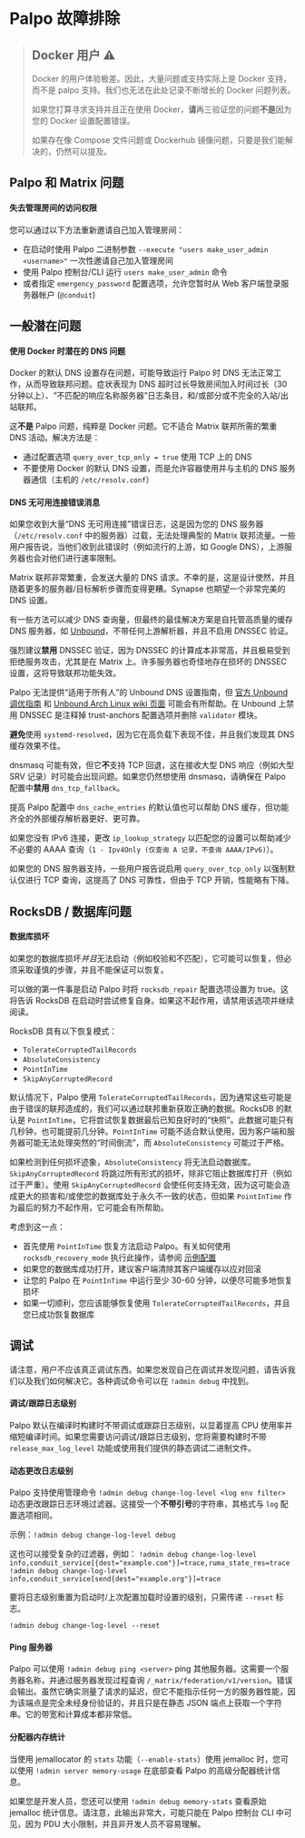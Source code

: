 # Palpo 故障排除

> ## Docker 用户 ⚠️
>
> Docker 的用户体验极差。因此，大量问题或支持实际上是 Docker 支持，而不是 palpo 支持。我们也无法在此处记录不断增长的 Docker 问题列表。
>
> 如果您打算寻求支持并且正在使用 Docker，**请**再三验证您的问题**不是**因为您的 Docker 设置配置错误。
>
> 如果存在像 Compose 文件问题或 Dockerhub 镜像问题，只要是我们能解决的，仍然可以提及。

## Palpo 和 Matrix 问题

#### 失去管理房间的访问权限

您可以通过以下方法重新邀请自己加入管理房间：
- 在启动时使用 Palpo 二进制参数 `--execute "users make_user_admin <username>"` 一次性邀请自己加入管理房间
- 使用 Palpo 控制台/CLI 运行 `users make_user_admin` 命令
- 或者指定 `emergency_password` 配置选项，允许您暂时从 Web 客户端登录服务器帐户 (`@conduit`)

## 一般潜在问题

#### 使用 Docker 时潜在的 DNS 问题

Docker 的默认 DNS 设置存在问题，可能导致运行 Palpo 时 DNS 无法正常工作，从而导致联邦问题。症状表现为 DNS 超时过长导致房间加入时间过长（30 分钟以上）、“不匹配的响应名称服务器”日志条目，和/或部分或不完全的入站/出站联邦。

这**不是** Palpo 问题，纯粹是 Docker 问题。它不适合 Matrix 联邦所需的繁重 DNS 活动。解决方法是：
- 通过配置选项 `query_over_tcp_only = true` 使用 TCP 上的 DNS
- 不要使用 Docker 的默认 DNS 设置，而是允许容器使用并与主机的 DNS 服务器通信（主机的 `/etc/resolv.conf`）

#### DNS 无可用连接错误消息

如果您收到大量“DNS 无可用连接”错误日志，这是因为您的 DNS 服务器（`/etc/resolv.conf` 中的服务器）过载，无法处理典型的 Matrix 联邦流量。一些用户报告说，当他们收到此错误时（例如流行的上游，如 Google DNS），上游服务器也会对他们进行速率限制。

Matrix 联邦非常繁重，会发送大量的 DNS 请求。不幸的是，这是设计使然，并且随着更多的服务器/目标解析步骤而变得更糟。Synapse 也期望一个非常完美的 DNS 设置。

有一些方法可以减少 DNS 查询量，但最终的最佳解决方案是自托管高质量的缓存 DNS 服务器，如 [Unbound][unbound-arch]，不带任何上游解析器，并且不启用 DNSSEC 验证。

强烈建议**禁用** DNSSEC 验证，因为 DNSSEC 的计算成本非常高，并且极易受到拒绝服务攻击，尤其是在 Matrix 上。许多服务器也奇怪地存在损坏的 DNSSEC 设置，这将导致联邦功能失效。

Palpo 无法提供“适用于所有人”的 Unbound DNS 设置指南，但 [官方 Unbound 调优指南][unbound-tuning] 和 [Unbound Arch Linux wiki 页面][unbound-arch] 可能会有所帮助。在 Unbound 上禁用 DNSSEC 是注释掉 trust-anchors 配置选项并删除 `validator` 模块。

**避免**使用 `systemd-resolved`，因为它在高负载下表现不佳，并且我们发现其 DNS 缓存效果不佳。

dnsmasq 可能有效，但它**不**支持 TCP 回退，这在接收大型 DNS 响应（例如大型 SRV 记录）时可能会出现问题。如果您仍然想使用 dnsmasq，请确保在 Palpo 配置中**禁用** `dns_tcp_fallback`。

提高 Palpo 配置中 `dns_cache_entries` 的默认值也可以帮助 DNS 缓存，但功能齐全的外部缓存解析器更好、更可靠。

如果您没有 IPv6 连接，更改 `ip_lookup_strategy` 以匹配您的设置可以帮助减少不必要的 AAAA 查询（`1 - Ipv4Only (仅查询 A 记录，不查询 AAAA/IPv6)`）。

如果您的 DNS 服务器支持，一些用户报告说启用 `query_over_tcp_only` 以强制默认仅进行 TCP 查询，这提高了 DNS 可靠性，但由于 TCP 开销，性能略有下降。

## RocksDB / 数据库问题

#### 数据库损坏

如果您的数据库损坏*并且*无法启动（例如校验和不匹配），它可能可以恢复，但必须采取谨慎的步骤，并且不能保证可以恢复。

可以做的第一件事是启动 Palpo 时将 `rocksdb_repair` 配置选项设置为 true。这将告诉 RocksDB 在启动时尝试修复自身。如果这不起作用，请禁用该选项并继续阅读。

RocksDB 具有以下恢复模式：

- `TolerateCorruptedTailRecords`
- `AbsoluteConsistency`
- `PointInTime`
- `SkipAnyCorruptedRecord`

默认情况下，Palpo 使用 `TolerateCorruptedTailRecords`，因为通常这些可能是由于错误的联邦造成的，我们可以通过联邦重新获取正确的数据。RocksDB 的默认是 `PointInTime`，它将尝试恢复数据最后已知良好时的“快照”。此数据可能只有几秒钟，也可能提前几分钟。`PointInTime` 可能不适合默认使用，因为客户端和服务器可能无法处理突然的“时间倒流”，而 `AbsoluteConsistency` 可能过于严格。

如果检测到任何损坏迹象，`AbsoluteConsistency` 将无法启动数据库。`SkipAnyCorruptedRecord` 将跳过所有形式的损坏，除非它阻止数据库打开（例如过于严重）。使用 `SkipAnyCorruptedRecord` 会使任何支持无效，因为这可能会造成更大的损害和/或使您的数据库处于永久不一致的状态，但如果 `PointInTime` 作为最后的努力不起作用，它可能会有所帮助。

考虑到这一点：

- 首先使用 `PointInTime` 恢复方法启动 Palpo。有关如何使用 `rocksdb_recovery_mode` 执行此操作，请参阅 [示例配置](configuration/examples.md)
- 如果您的数据库成功打开，建议客户端清除其客户端缓存以应对回滚
- 让您的 Palpo 在 `PointInTime` 中运行至少 30-60 分钟，以便尽可能多地恢复损坏
- 如果一切顺利，您应该能够恢复使用 `TolerateCorruptedTailRecords`，并且您已成功恢复数据库

## 调试

请注意，用户不应该真正调试东西。如果您发现自己在调试并发现问题，请告诉我们以及我们如何解决它。各种调试命令可以在 `!admin debug` 中找到。

#### 调试/跟踪日志级别

Palpo 默认在编译时构建时不带调试或跟踪日志级别，以显着提高 CPU 使用率并缩短编译时间。如果您需要访问调试/跟踪日志级别，您将需要构建时不带 `release_max_log_level` 功能或使用我们提供的静态调试二进制文件。

#### 动态更改日志级别

Palpo 支持使用管理命令 `!admin debug change-log-level <log env filter>` 动态更改跟踪日志环境过滤器。这接受一个**不带引号**的字符串，其格式与 `log` 配置选项相同。

示例：`!admin debug change-log-level debug`

这也可以接受复杂的过滤器，例如：
`!admin debug change-log-level info,conduit_service[{dest="example.com"}]=trace,ruma_state_res=trace`
`!admin debug change-log-level info,conduit_service[send{dest="example.org"}]=trace`

要将日志级别重置为启动时/上次配置加载时设置的级别，只需传递 `--reset` 标志。

`!admin debug change-log-level --reset`

#### Ping 服务器

Palpo 可以使用 `!admin debug ping <server>` ping 其他服务器。这需要一个服务器名称，并通过服务器发现过程查询 `/_matrix/federation/v1/version`。错误会输出。虽然它确实测量了请求的延迟，但它不能指示任何一方的服务器性能，因为该端点是完全未经身份验证的，并且只是在静态 JSON 端点上获取一个字符串。它的带宽和计算成本都非常低。

#### 分配器内存统计

当使用 jemallocator 的 `stats` 功能（`--enable-stats`）使用 jemalloc 时，您可以使用 `!admin server memory-usage` 在底部查看 Palpo 的高级分配器统计信息。

如果您是开发人员，您还可以使用 `!admin debug memory-stats` 查看原始 jemalloc 统计信息。请注意，此输出非常大，可能只能在 Palpo 控制台 CLI 中可见，因为 PDU 大小限制，并且非开发人员不容易理解。

[unbound-tuning]: https://unbound.docs.nlnetlabs.nl/en/latest/topics/core/performance.html
[unbound-arch]: https://wiki.archlinux.org/title/Unbound